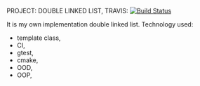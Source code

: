 
PROJECT: DOUBLE LINKED LIST, TRAVIS: [![Build Status](https://travis-ci.com/szymonjanas/DoubleLinkedList.svg?branch=master)](https://travis-ci.com/szymonjanas/DoubleLinkedList)

It is my own implementation double linked list.
Technology used:
- template class,
- CI,
- gtest,
- cmake,
- OOD,
- OOP,
